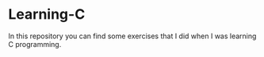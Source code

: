 # Learning-C
In this repository you can find some exercises that I did when I was learning C programming.
